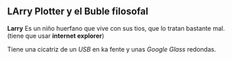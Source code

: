 ## LArry Plotter y el Buble filosofal

**Larry** Es un niño huerfano que vive con sus tios, que lo tratan bastante mal.
(tiene que usar **internet explorer**)


Tiene una cicatriz de un *USB* en ka fente y unas *Google Glass* redondas.
